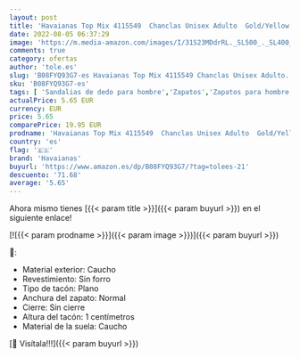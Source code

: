 ```yaml
---
layout: post
title: 'Havaianas Top Mix 4115549  Chanclas Unisex Adulto  Gold/Yellow  41/42 EU'
date: 2022-08-05 06:37:29
image: 'https://m.media-amazon.com/images/I/31S23MDdrRL._SL500_._SL400_.jpg'
comments: true
category: ofertas
author: 'tole.es'
slug: 'B08FYQ93G7-es Havaianas Top Mix 4115549 Chanclas Unisex Adulto...'
sku: 'B08FYQ93G7-es'
tags: [ 'Sandalias de dedo para hombre','Zapatos','Zapatos para hombre','Zapatos y complementos','chanclas','havaianas','🇪🇸', ]
actualPrice: 5.65 EUR
currency: EUR
price: 5.65
comparePrice: 19.95 EUR
prodname: 'Havaianas Top Mix 4115549  Chanclas Unisex Adulto  Gold/Yellow  41/42 EU'
country: 'es'
flag: '🇪🇸'
brand: 'Havaianas'
buyurl: 'https://www.amazon.es/dp/B08FYQ93G7/?tag=tolees-21'
descuento: '71.68'
average: '5.65'
---
```


Ahora mismo tienes [{{< param title >}}]({{< param buyurl >}}) en el siguiente enlace!

[![{{< param prodname >}}]({{< param image >}})]({{< param buyurl >}})

🔎:

- Material exterior: Caucho
- Revestimiento: Sin forro
- Tipo de tacón: Plano
- Anchura del zapato: Normal
- Cierre: Sin cierre
- Altura del tacón: 1 centímetros
- Material de la suela: Caucho

[🛒 Visítala!!!]({{< param buyurl >}})
